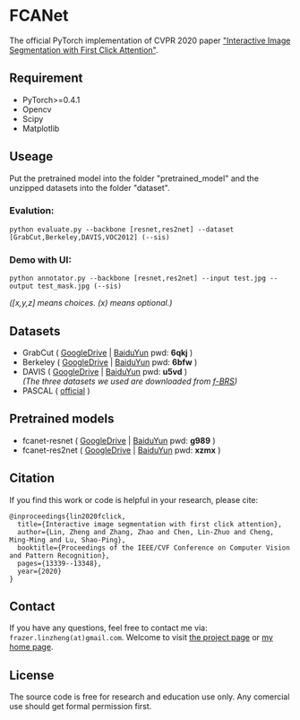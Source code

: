 # FCANet
The official PyTorch implementation of CVPR 2020 paper ["Interactive Image Segmentation with First Click Attention"](http://mftp.mmcheng.net/Papers/20CvprFirstClick.pdf).

## Requirement
- PyTorch>=0.4.1  
- Opencv  
- Scipy  
- Matplotlib  

## Useage
Put the pretrained model into the folder "pretrained_model" and the unzipped datasets into the folder "dataset".

### Evalution:
```
python evaluate.py --backbone [resnet,res2net] --dataset [GrabCut,Berkeley,DAVIS,VOC2012] (--sis) 
```
### Demo with UI: 
```
python annotator.py --backbone [resnet,res2net] --input test.jpg --output test_mask.jpg (--sis)
```

*(\[x,y,z] means choices. (x) means optional.)*

## Datasets
- GrabCut ( [GoogleDrive](https://drive.google.com/open?id=1PhtmSoijh7THHZOmMt8_mwEF5Ii-3ofY) | [BaiduYun](https://pan.baidu.com/s/1u3LzLx3Xnr1kuU9HAnCN4w) pwd: **6qkj** )  
- Berkeley ( [GoogleDrive](https://drive.google.com/open?id=1vo0k3JrulK8C198lmvfbDhUok8S7gpTr) | [BaiduYun](https://pan.baidu.com/s/1B6T3aKWB2U6sIeWrQrnszQ) pwd: **6bfw** )  
- DAVIS ( [GoogleDrive](https://drive.google.com/open?id=1Cn0QvzYCIlFky5hFdeUYEtXaiTYW91rL) | [BaiduYun](https://pan.baidu.com/s/1qZTrFE7K_41CgsZyH5NJJw) pwd: **u5vd** )  
*(The three datasets we used are downloaded from [f-BRS](https://github.com/saic-vul/fbrs_interactive_segmentation))*
- PASCAL ( [official](http://host.robots.ox.ac.uk/pascal/VOC/voc2012/VOCtrainval_11-May-2012.tar) )  


## Pretrained models
- fcanet-resnet ( [GoogleDrive](https://drive.google.com/open?id=1Zjn1RqAuNfG_VXjJ4X7RjX0cvuu6vFtM) | [BaiduYun](https://pan.baidu.com/s/1_Jjxb_0SU842FAj9RAEmBw ) pwd: **g989** )  
- fcanet-res2net ( [GoogleDrive](https://drive.google.com/open?id=12wgzK5Gx_ku3jSm9RcUx_OmEHU3HGfG_
) | [BaiduYun](https://pan.baidu.com/s/157Lkno7x8YSdmQzaYms-lg) pwd: **xzmx** )

## Citation
If you find this work or code is helpful in your research, please cite:
```
@inproceedings{lin2020fclick,
  title={Interactive image segmentation with first click attention},
  author={Lin, Zheng and Zhang, Zhao and Chen, Lin-Zhuo and Cheng, Ming-Ming and Lu, Shao-Ping},
  booktitle={Proceedings of the IEEE/CVF Conference on Computer Vision and Pattern Recognition},
  pages={13339--13348},
  year={2020}
}
```
## Contact
If you have any questions, feel free to contact me via: `frazer.linzheng(at)gmail.com`.
Welcome to visit [the project page](https://www.lin-zheng.com/fclick/) or [my home page](https://www.lin-zheng.com/).

## License
The source code is free for research and education use only. Any comercial use should get formal permission first.
